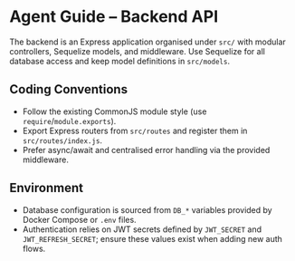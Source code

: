 # Agent Guide – Backend API

The backend is an Express application organised under `src/` with modular controllers, Sequelize models, and middleware. Use Sequelize for all database access and keep model definitions in `src/models`.

## Coding Conventions
- Follow the existing CommonJS module style (use `require`/`module.exports`).
- Export Express routers from `src/routes` and register them in `src/routes/index.js`.
- Prefer async/await and centralised error handling via the provided middleware.

## Environment
- Database configuration is sourced from `DB_*` variables provided by Docker Compose or `.env` files.
- Authentication relies on JWT secrets defined by `JWT_SECRET` and `JWT_REFRESH_SECRET`; ensure these values exist when adding new auth flows.
